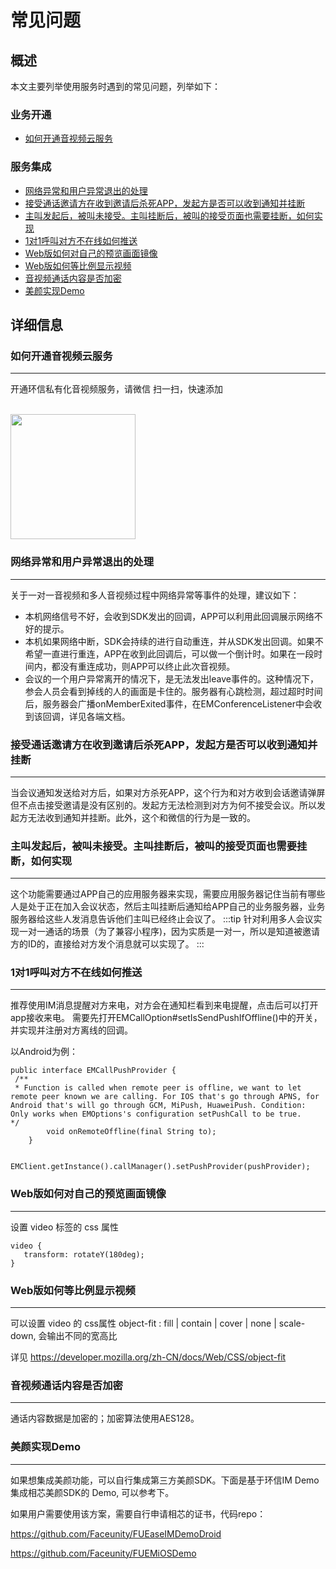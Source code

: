 # 常见问题

## 概述
本文主要列举使用服务时遇到的常见问题，列举如下：

### 业务开通

-  [如何开通音视频云服务](#如何开通音视频云服务)


### 服务集成

-  [网络异常和用户异常退出的处理](#网络异常和用户异常退出的处理)
-  [接受通话邀请方在收到邀请后杀死APP，发起方是否可以收到通知并挂断](#接受通话邀请方在收到邀请后杀死app-发起方是否可以收到通知并挂断)
-  [主叫发起后，被叫未接受。主叫挂断后，被叫的接受页面也需要挂断，如何实现](#主叫发起后-被叫未接受。主叫挂断后-被叫的接受页面也需要挂断-如何实现)
-  [1对1呼叫对方不在线如何推送](#_1对1呼叫对方不在线如何推送)
-  [Web版如何对自己的预览画面镜像](#web版如何对自己的预览画面镜像)
-  [Web版如何等比例显示视频](#web版如何等比例显示视频)
-  [音视频通话内容是否加密](#音视频通话内容是否加密)
-  [美颜实现Demo](#美颜实现demo)



## 详细信息

### 如何开通音视频云服务

-----


<span>开通环信私有化音视频服务，请微信 扫一扫，快速添加</span>

<br/>
<img src="@static/images/privitization/deploy_wechat_code.jpg" width="200" />


### 网络异常和用户异常退出的处理

-----

关于一对一音视频和多人音视频过程中网络异常等事件的处理，建议如下：

- 本机网络信号不好，会收到SDK发出的回调，APP可以利用此回调展示网络不好的提示。
- 本机如果网络中断，SDK会持续的进行自动重连，并从SDK发出回调。如果不希望一直进行重连，APP在收到此回调后，可以做一个倒计时。如果在一段时间内，都没有重连成功，则APP可以终止此次音视频。
- 会议的一个用户异常离开的情况下，是无法发出leave事件的。这种情况下，参会人员会看到掉线的人的画面是卡住的。服务器有心跳检测，超过超时时间后，服务器会广播onMemberExited事件，在EMConferenceListener中会收到该回调，详见各端文档。

### 接受通话邀请方在收到邀请后杀死APP，发起方是否可以收到通知并挂断

-----

当会议通知发送给对方后，如果对方杀死APP，这个行为和对方收到会话邀请弹屏但不点击接受邀请是没有区别的。发起方无法检测到对方为何不接受会议。所以发起方无法收到通知并挂断。此外，这个和微信的行为是一致的。

### 主叫发起后，被叫未接受。主叫挂断后，被叫的接受页面也需要挂断，如何实现

-----

这个功能需要通过APP自己的应用服务器来实现，需要应用服务器记住当前有哪些人是处于正在加入会议状态，然后主叫挂断后通知给APP自己的业务服务器，业务服务器给这些人发消息告诉他们主叫已经终止会议了。
:::tip
针对利用多人会议实现一对一通话的场景（为了兼容小程序)，因为实质是一对一，所以是知道被邀请方的ID的，直接给对方发个消息就可以实现了。
:::

### 1对1呼叫对方不在线如何推送

-----

推荐使用IM消息提醒对方来电，对方会在通知栏看到来电提醒，点击后可以打开app接收来电。 需要先打开EMCallOption#setIsSendPushIfOffline()中的开关，并实现并注册对方离线的回调。

以Android为例：

```
public interface EMCallPushProvider {
 /**
 * Function is called when remote peer is offline, we want to let remote peer known we are calling. For IOS that's go through APNS, for Android that's will go through GCM, MiPush, HuaweiPush. Condition: Only works when EMOptions's configuration setPushCall to be true.
*/
        void onRemoteOffline(final String to);
    }
    
    EMClient.getInstance().callManager().setPushProvider(pushProvider);
```

### Web版如何对自己的预览画面镜像

-----

设置 video 标签的 css 属性

```
video {
   transform: rotateY(180deg);
}
```
### Web版如何等比例显示视频

-----

可以设置 video 的 css属性 object-fit : fill | contain | cover | none | scale-down, 会输出不同的宽高比

详见 https://developer.mozilla.org/zh-CN/docs/Web/CSS/object-fit

### 音视频通话内容是否加密

-----

通话内容数据是加密的；加密算法使用AES128。

### 美颜实现Demo

-----

如果想集成美颜功能，可以自行集成第三方美颜SDK。下面是基于环信IM Demo 集成相芯美颜SDK的 Demo, 可以参考下。

如果用户需要使用该方案，需要自行申请相芯的证书，代码repo：

https://github.com/Faceunity/FUEaseIMDemoDroid

https://github.com/Faceunity/FUEMiOSDemo
